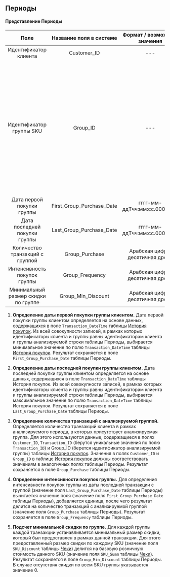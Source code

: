## Периоды

#### Представление Периоды

| **Поле**                            | **Название поля в системе** | **Формат / возможные значения**  | **Описание**                                                                                                                                                                                                 |
|:-----------------------------------:|:---------------------------:|:--------------------------------:|:------------------------------------------------------------------------------------------------------------------------------------------------------------------------------------------------------------:|
| Идентификатор клиента               | Customer_ID                 | ---                              | ---                                                                                                                                                                                                          |
| Идентификатор группы SKU            | Group_ID                    | ---                              | Идентификатор группы родственных товаров, к которой относится товар (например, одинаковые йогурты одного производителя и объема, но разных вкусов). Указывается один идентификатор для всех товаров в группе |
| Дата первой покупки группы          | First_Group_Purchase_Date   | гггг-мм-ддTчч:мм:сс.0000000      | ---                                                                                                                                                                                                          |
| Дата последней покупки группы       | Last_Group_Purchase_Date    | гггг-мм-ддTчч:мм:сс.0000000      | ---                                                                                                                                                                                                          |
| Количество транзакций с группой     | Group_Purchase              | Арабская цифра, десятичная дробь | ---                                                                                                                                                                                                          |
| Интенсивность покупок группы        | Group_Frequency             | Арабская цифра, десятичная дробь | ---                                                                                                                                                                                                          |
| Минимальный размер скидки по группе | Group_Min_Discount          | Арабская цифра, десятичная дробь | ---                                                                                                                                                                                                          |


1. **Определение даты первой покупки группы клиентом.** Дата первой
   покупки группы клиентом определяется на основе данных, содержащихся
   в поле `Transaction_DateTime` таблицы [История покупок](purchase_history.md). Из всей
   совокупности записей, в рамках которых идентификаторы клиента и
   группы равны идентификаторам клиента и группы анализируемой строки
   таблицы Периоды, выбирается минимальное значение по полю
   `Transaction_DateTime` таблицы [История покупок](purchase_history.md). Результат
   сохраняется в поле `First_Group_Purchase_Date` таблицы Периоды.

2. **Определение даты последней покупки группы клиентом.** Дата
   последней покупки группы клиентом определяется на основе данных,
   содержащихся в поле `Transaction_DateTime` таблицы История
   покупок. Из всей совокупности записей, в рамках которых
   идентификаторы клиента и группы равны идентификаторам клиента и
   группы анализируемой строки таблицы Периоды, выбирается
   максимальное значение по полю `Transaction_DateTime` таблицы История
   покупок. Результат сохраняется в поле
   `Last_Group_Purchase_Date` таблицы Периоды.

3. **Определение количества транзакций с анализируемой группой.**
   Определяется количество транзакций клиента в рамках анализируемого
   периода, в которых присутствует анализируемая группа. Для этого
   используются данные, содержащиеся в полях `Customer_ID`,
   `Transaction_ID` (берутся уникальные значения по полю
   `Transaction_ID`) и Group_ID (берется идентификатор анализируемой
   группы) таблицы [История покупок](purchase_history.md). Значения в полях
   `Customer_ID` и `Group_ID` в таблице [История покупок](purchase_history.md) должны
   соответствовать значениям в аналогичных полях таблицы Периоды.
   Результат сохраняется в поле `Group_Purchase` таблицы Периоды.

4. **Определение интенсивности покупок группы.** Для определения
   интенсивности покупок группы из даты последней транзакции с группой
   (значение поля `Last_Group_Purchase_Date` таблицы Периоды)
   вычитается значение поля (значение поля `First_Group_Purchase_Date`
   таблицы Периоды), добавляется единица, после чего результат
   делится на количество транзакций с анализируемой группой (значение
   поля `Group_Purchase` таблицы Периоды). Результат сохраняется
   в поле `Group_Frequency` таблицы Периоды.

5. **Подсчет минимальной скидки по группе.** Для каждой группы каждой
   транзакции устанавливается минимальный размер скидки, который был
   предоставлен в рамках данной транзакции. Для этого предоставленный
   размер скидки по каждому SKU (значение поля `SKU_Discount` таблицы
   [Чеки](../tables/checks.md)) делится на базовую розничную стоимость данного SKU
   (значение поля `SKU_Summ` таблицы [Чеки](../tables/checks.md)). Результат сохраняется
   в поле `Group_Min_Discount` таблицы Периоды. В случае
   отсутствия скидки по всем SKU группы указывается значение 0.

